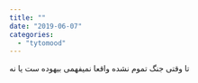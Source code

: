 ```yaml
---
title: ""
date: "2019-06-07"
categories: 
  - "tytomood"
---
```


تا وقتی جنگ تموم نشده واقعا نمیفهمی بیهوده ست یا نه
